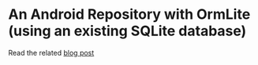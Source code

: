 An Android Repository with OrmLite (using an existing SQLite database)
======================================================================

Read the related [blog post](http://b-fil.com/blog/2011/01/20/android-repository-ormlite-existing-sqlite-db)